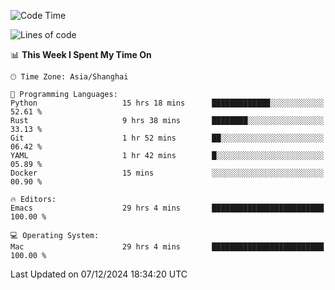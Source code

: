 <!--START_SECTION:waka-->
![Code Time](http://img.shields.io/badge/Code%20Time-2%2C346%20hrs%2011%20mins-blue)

![Lines of code](https://img.shields.io/badge/From%20Hello%20World%20I%27ve%20Written-309.1%20thousand%20lines%20of%20code-blue)

📊 **This Week I Spent My Time On** 

```text
🕑︎ Time Zone: Asia/Shanghai

💬 Programming Languages: 
Python                   15 hrs 18 mins      █████████████░░░░░░░░░░░░   52.61 % 
Rust                     9 hrs 38 mins       ████████░░░░░░░░░░░░░░░░░   33.13 % 
Git                      1 hr 52 mins        ██░░░░░░░░░░░░░░░░░░░░░░░   06.42 % 
YAML                     1 hr 42 mins        █░░░░░░░░░░░░░░░░░░░░░░░░   05.89 % 
Docker                   15 mins             ░░░░░░░░░░░░░░░░░░░░░░░░░   00.90 % 

🔥 Editors: 
Emacs                    29 hrs 4 mins       █████████████████████████   100.00 % 

💻 Operating System: 
Mac                      29 hrs 4 mins       █████████████████████████   100.00 % 
```


 Last Updated on 07/12/2024 18:34:20 UTC
<!--END_SECTION:waka-->
